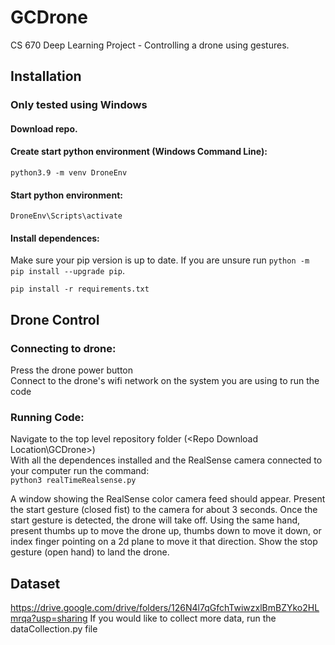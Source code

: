 # GCDrone
CS 670 Deep Learning Project - Controlling a drone using gestures.

## Installation  
### Only tested using Windows  
#### Download repo.  

#### Create start python environment (Windows Command Line):  
`python3.9 -m venv DroneEnv` 
 
#### Start python environment:  
`DroneEnv\Scripts\activate`

#### Install dependences:
Make sure your pip version is up to date. 
If you are unsure run `python -m pip install --upgrade pip`.  

`pip install -r requirements.txt`  

## Drone Control  
### Connecting to drone:  
Press the drone power button  
Connect to the drone's wifi network on the system you are using to run the code 

### Running Code:
Navigate to the top level repository folder (<Repo Download Location\GCDrone>)  
With all the dependences installed and the RealSense camera connected to your computer run the command:  
`python3 realTimeRealsense.py`  

A window showing the RealSense color camera feed should appear.
Present the start gesture (closed fist) to the camera for about 3 seconds.
Once the start gesture is detected, the drone will take off.
Using the same hand, present thumbs up to move the drone up, thumbs down to move it down, or index finger pointing on a 2d plane to move it that direction.
Show the stop gesture (open hand) to land the drone.

## Dataset
https://drive.google.com/drive/folders/126N4l7qGfchTwiwzxlBmBZYko2HLmrqa?usp=sharing
If you would like to collect more data, run the dataCollection.py file
